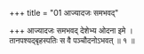 +++
title = "01 आज्यादजः समभवद्"

+++
आज्यादजः समभवद् देशेभ्य ओदना इमे ।  
तानपश्यद्बृहस्पतिः स वै पञ्चौदनोऽभवत् ॥ १ ॥